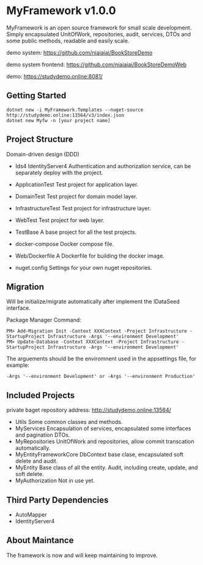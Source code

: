 # MyFramework v1.0.0
MyFramework is an open source framework for small scale development. Simply encapsulated UnitOfWork, repositories, audit, services, DTOs and some public methods, readable and easily scale.

demo system: https://github.com/niaiaiai/BookStoreDemo

demo system frontend: https://github.com/niaiaiai/BookStoreDemoWeb

demo: https://studydemo.online:8081/

## Getting Started
    dotnet new -i MyFramework.Templates --nuget-source http://studydemo.online:13564/v3/index.json
    dotnet new Myfw -n [your project name]

## Project Structure
Domain-driven design (DDD)

* Ids4 IdentityServer4  Authentication and authorization service, can be separately deploy with the project.
* ApplicationTest       Test project for application layer.
* DomainTest            Test project for domain model layer.
* InfrastructureTest    Test project for infrastructure layer.
* WebTest               Test project for web layer.
* TestBase              A base project for all the test projects.

* docker-compose  Docker compose file.
* Web/Dockerfile  A Dockerfile for building the docker image.
* nuget.config    Settings for your own nuget repositories.

## Migration
Will be initialize/migrate automatically after implement the IDataSeed interface. 

Package Manager Command:
```
PM> Add-Migration Init -Context XXXContext -Project Infrastructure -StartupProject Infrastructure -Args '--environment Development'
PM> Update-Database -Context XXXContext -Project Infrastructure -StartupProject Infrastructure -Args '--environment Development'
```

The arguements should be the enviromnent used in the appsettings file, for example:
```
-Args '--environment Development' or -Args '--environment Production'
```

## Included Projects
private baget repository address: http://studydemo.online:13564/

* Utils                  Some common classes and methods.
* MyServices             Encapsulation of services, encapsulated some interfaces and pagination DTOs.
* MyRepositories         UnitOfWork and repositories, allow commit transcation automatically.
* MyEntityFrameworkCore  DbContext base clase, encapsulated soft delete and audit.
* MyEntity               Base class of all the entity. Audit, including create, update, and soft delete.
* MyAuthorization        Not in use yet.

## Third Party Dependencies
* AutoMapper
* IdentityServer4

## About Maintance
The framework is now and will keep maintaining to improve.